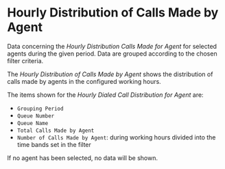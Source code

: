 # Hourly Distribution of Calls Made by Agent

Data concerning the *Hourly Distribution Calls Made for
Agent* for selected agents during the given period.
Data are grouped according to the chosen filter criteria.

The *Hourly Distribution of Calls Made by Agent* shows 
the distribution of calls made by agents in the 
configured working hours.

The items shown for the *Hourly Dialed Call Distribution
for Agent* are:

- `Grouping Period`
- `Queue Number`
- `Queue Name`
- `Total Calls Made by Agent`
- `Number of Calls Made by Agent`: during working hours
divided into the time bands set in the filter

If no agent has been selected, no data will be shown.
